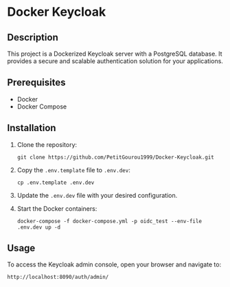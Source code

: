 # Docker Keycloak
## Description

This project is a Dockerized Keycloak server with a PostgreSQL database. It provides a secure and scalable authentication solution for your applications.

## Prerequisites

- Docker
- Docker Compose

## Installation

1. Clone the repository:
   ```
   git clone https://github.com/PetitGourou1999/Docker-Keycloak.git
   ```

2. Copy the `.env.template` file to `.env.dev`:
   ```
   cp .env.template .env.dev
   ```

3. Update the `.env.dev` file with your desired configuration.

4. Start the Docker containers:
   ```
   docker-compose -f docker-compose.yml -p oidc_test --env-file .env.dev up -d
   ```

## Usage

To access the Keycloak admin console, open your browser and navigate to:
```
http://localhost:8090/auth/admin/
```
